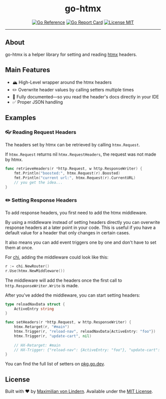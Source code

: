 <div align="center">
<h1>go-htmx</h1>

[![Go Reference](https://pkg.go.dev/badge/github.com/mavolin/go-htmx.svg)](https://pkg.go.dev/github.com/mavolin/go-htmx)
[![Go Report Card](https://goreportcard.com/badge/github.com/mavolin/corgi)](https://goreportcard.com/report/github.com/mavolin/corgi)
[![License MIT](https://img.shields.io/github/license/mavolin/corgi)](./LICENSE)
</div>

---

## About

go-htmx is a helper library for setting and reading [htmx](https://htmx.org) headers.

## Main Features

* 🏔️ High-Level wrapper around the htmx headers
* ✏️ Overwrite header values by calling setters multiple times
* 📖 Fully documented—so you read the header's docs directly in your IDE
* ✅ Proper JSON handling

## Examples

### 👓️ Reading Request Headers

The headers set by htmx can be retrieved by calling `htmx.Request`.

If `htmx.Request` returns nil `htmx.RequestHeaders`, the request was not made
by htmx.

```go
func retrieveHeaders(r *http.Request, w http.ResponseWriter) {
    fmt.Println("boosted:", htmx.Request(r).Boosted)
    fmt.Println("current url:", htmx.Request(r).CurrentURL)
    // you get the idea...
}
```

### ✏️ Setting Response Headers

To add response headers, you first need to add the htmx middleware.

By using a middleware instead of setting headers directly
you can overwrite response headers at a later point in your code.
This is useful if you have a default value for a header that only changes in certain cases.

It also means you can add event triggers one by one and don't have to set them at once.

For [chi](https://github.com/go-chi/chi), adding the middleware could look like this:

```go
r := chi.NewRouter()
r.Use(htmx.NewMiddleware())
```

The middleware will add the headers once the first call to `http.ResponseWriter.Write` is made.

After you've added the middleware, you can start setting headers:

```go
type reloadNavData struct {
	ActiveEntry string
}

func setHeaders(r *http.Request, w http.ResponseWriter) {
    htmx.Retarget(r, "#main")
    htmx.Trigger(r, "reload-nav", reloadNavData{ActiveEntry: "foo"})
    htmx.Trigger(r, "update-cart", nil)
	
    // HX-Retarget: #main 
    // HX-Trigger: {"reload-nav": {ActiveEntry: "foo"}, "update-cart": null}
}
```

You can find the full list of setters on [pkg.go.dev](https://pkg.go.dev/github.com/mavolin/go-htmx).

## License

Built with ❤ by [Maximilian von Lindern](https://github.com/mavolin).
Available under the [MIT License](./LICENSE).
